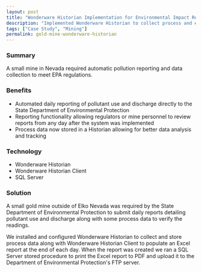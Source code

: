 ```yaml
---
layout: post
title: "Wonderware Historian Implementation for Environmental Impact Reporting"
description: "Implemented Wonderware Historian to collect process and emissions data to automatically generate reports for state environmental impact reporting requirements."
tags: ["Case Study", "Mining"]
permalink: gold-mine-wonderware-historian
---
```


<h3>Summary</h3>
A small mine in Nevada required automatic pollution reporting and data collection to meet EPA regulations.

<h3>Benefits</h3>
<ul>
	<li>Automated daily reporting of pollutant use and discharge directly to the State Department of Environmental Protection</li>
	<li>Reporting functionality allowing regulators or mine personnel to review reports from any day after the system was implemented</li>
	<li>Process data now stored in a Historian allowing for better data analysis and tracking</li>
</ul>

<h3>Technology</h3>
<ul>
	<li>Wonderware Historian
	<li>Wonderware Historian Client
	<li>SQL Server
</ul>

<h3>Solution</h3>
A small gold mine outside of Elko Nevada was required by the State Department of Environmental Protection to submit daily reports detailing pollutant use and discharge along with some process data to verify the readings.

We installed and configured Wonderware Historian to collect and store process data along with Wonderware Historian Client to populate an Excel report at the end of each day. When the report was created we ran a SQL Server stored procedure to print the Excel report to PDF and upload it to the Department of Environmental Protection's FTP server.